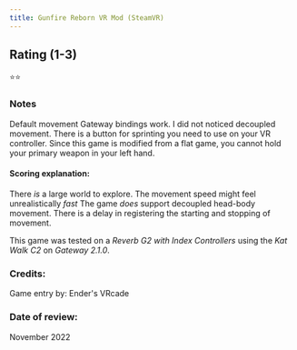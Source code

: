 ```yaml
---
title: Gunfire Reborn VR Mod (SteamVR)
---
```


## Rating (1-3)
⭐⭐

### Notes
Default movement Gateway bindings work.  I did not noticed decoupled movement.  There is a button for sprinting you need to use on your VR controller.  Since this game is modified from a flat game, you cannot hold your primary weapon in your left hand.

#### Scoring explanation:
There *is* a large world to explore.
The movement speed might feel unrealistically *fast*
The game *does* support decoupled head-body movement.
There is a delay in registering the starting and stopping of movement. 

This game was tested on a *Reverb G2 with Index Controllers* using the *Kat Walk C2* on *Gateway 2.1.0*.
### Credits:
Game entry by: Ender's VRcade

### Date of review:
November 2022
